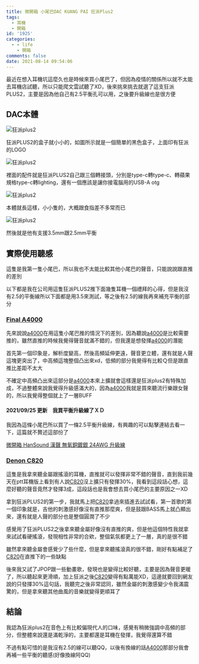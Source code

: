```yaml
---
title: 微開箱 小尾巴DAC KUANG PAI 狂派Plus2
tags:
  - 耳機
  - 開箱
id: '1925'
categories:
  - - life
    - 開箱
comments: false
date: 2021-08-14 09:54:06
---
```


最近在想入耳機坑這麼久也是時候來買小尾巴了，但因為疫情的關係所以就不太能去耳機店試聽，所以只能爬文雲試聽了XD，後來挑來挑去就選了這支狂派PLUS2，主要是因為他自己有2.5平衡孔可以用，之後要升級線也是很方便

## DAC本體

![狂派plus2](https://blog.devcker.com/wp-content/uploads/2021/08/DSC_0038-1024x576.jpg)

狂派PLUS2的盒子就小小的，如圖所示就是一個簡單的黑色盒子，上面印有狂派的LOGO

![狂派plus2](https://blog.devcker.com/wp-content/uploads/2021/08/DSC_0039-1024x576.jpg)

裡面的配件就是狂派PLUS2自己跟三個轉接頭，分別是type-c轉type-c、轉蘋果規格type-c轉lighting，還有一個應該是讓你接電腦用的USB-A otg

![狂派plus2](https://blog.devcker.com/wp-content/uploads/2021/08/DSC_0040-1024x576.jpg)

本體就長這樣，小小隻的，大概跟食指差不多常而已

![狂派plus2](https://blog.devcker.com/wp-content/uploads/2021/08/DSC_0041-1024x576.jpg)

然後就是他有支援3.5mm跟2.5mm平衡

## 實際使用聽感

這隻是我第一隻小尾巴，所以我也不太能比較其他小尾巴的聲音，只能說說跟直推的差別

以下都是我在公司用這隻狂派PLUS2推下面幾隻耳機一個禮拜的心得，但是我沒有2.5的平衡線所以下面都是用3.5來測試，等之後有2.5的線我再來補充平衡的部分

### [Final A4000](https://blog.devcker.com/unbox-final-a4000/ "Final A4000")

先來說說[a4000](https://blog.devcker.com/unbox-final-a4000/ "a4000")在用這隻小尾巴推的情況下的差別，因為聽說[a4000](https://blog.devcker.com/unbox-final-a4000/ "a4000")是比較需要推的，雖然直推的時候我覺得聲音就滿不錯的，但我還是想發揮[a4000](https://blog.devcker.com/unbox-final-a4000/ "a4000")的潛能

首先第一個印象是，解析度變高，然後高頻延伸更遠，聲音更立體，還有就是人聲這塊更突出了，中高頻這塊整個凸出來xd，低頻的部分我覺得有比較Ｑ但是跟直推比差距不太大

不確定中高頻凸出來這部分是[a4000](https://blog.devcker.com/unbox-final-a4000/ "a4000")本來上擴就會這樣還是狂派plus2有特殊加成，不過整體來說我覺得升級感滿大的，因為[a4000](https://blog.devcker.com/unbox-final-a4000/ "a4000")我就是買來聽流行樂跟女聲的，所以我覺得整個就上了一層BUFF

#### 2021/09/25 更新　我買平衡升級線了ＸＤ

我因為這條小尾巴所以買了一條2.5平衡升級線，有興趣的可以點擊連結去看一下，這篇就不贅述這部份了

[微開箱 HanSound 漢聲 無氧銅鍍銀 24AWG 升級線](https://blog.devcker.com/unbox-hansound-mavis-24awg-wire/ "微開箱 HanSound 漢聲 無氧銅鍍銀 24AWG 升級線")

### [Denon C820](https://blog.devcker.com/unbox-denon-ah-c820/ "Denon C820")

這隻是我拿來聽金屬跟搖滾的耳機，直推就可以發揮非常不錯的聲音，直到我前幾天在ptt耳機版上看到有人說[C820](https://blog.devcker.com/unbox-denon-ah-c820/ "C820")沒上擴只有發揮30%，我看到這段話心想，這麼好聽的聲音竟然才發揮3成，這段話也是我會想去買小尾巴的主要原因之一XD

拿到狂派PLUS2的第一步，我就馬上把[C820](https://blog.devcker.com/unbox-denon-ah-c820/ "C820")拿過來插進去試試看，第一首歌的第一個印象就是，吉他的刺激感好像沒有直推那麼爽，但是鼓跟BASS馬上就凸顯出來，還有就是人聲的部分也是整個圓潤了不少

感覺用了狂派PLUS2之後拿來聽金屬好像沒有直推的爽，但是他這個特性我就拿來試試看硬搖滾，發現相性非常的合欸，整個氣氛都更上了一層，真的是很不錯

雖然拿來聽金屬會感覺少了些什麼，但是拿來聽搖滾真的很不錯，剛好有點補足了[C820](https://blog.devcker.com/unbox-denon-ah-c820/ "C820")在直推下的一些缺點

後來我又試了JPOP跟一些動畫歌，發現也是變得比較好聽，主要是因為聲音更暖了，所以聽起來更滑順，加上狂派之後[C820](https://blog.devcker.com/unbox-denon-ah-c820/ "C820")變得有點萬能XD，這邊就要回到網友說的只發揮30%這句話，我聽完之後非常認同，雖然金屬的刺激感變少令我滿震驚的，但是拿來聽其他曲風的音樂就變得更順耳了

## 結論

我認為狂派plus2在音色上有比較偏現代人的口味，感覺有稍微強調中高頻的部分，但整體來說還是滿乾淨的，主要都還是耳機在發揮，我覺得還算不錯

不過有點可惜的是我沒有2.5的線可以聽QQ，以後有換線的話[A4000](https://blog.devcker.com/unbox-final-a4000/ "A4000")那部分我會再補一些平衡的聽感(好像換線阿QQ)